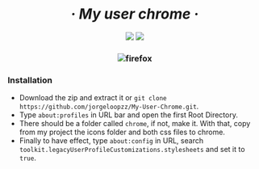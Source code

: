 <h1 align="center">
  <i>
    · My user chrome ·
  </i>
</h1>

<div align="center">

  <img src="https://img.shields.io/badge/Firefox-userChrome-red?style=for-the-badge&logo=firefox">
  <img src="https://img.shields.io/badge/License-Unlicensed-blue?style=for-the-badge&logo=github">

</div>


<h3 align="center">

  ![firefox](https://user-images.githubusercontent.com/80071604/159892260-8da0407c-9274-48da-85e7-8787c8413367.png)

</h1>

### Installation
  * Download the zip and extract it or `git clone https://github.com/jorgeloopzz/My-User-Chrome.git`.
  * Type `about:profiles` in URL bar and open the first Root Directory.
  * There should be a folder called `chrome`, if not, make it. With that, copy from my project the icons folder and both css files to chrome.
  * Finally to have effect, type `about:config` in URL, search `toolkit.legacyUserProfileCustomizations.stylesheets` and set it to `true`.
